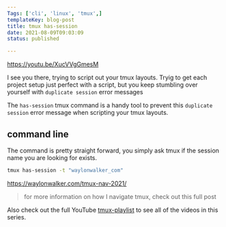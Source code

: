 ```yaml
---
Tags: ['cli', 'linux', 'tmux',]
templateKey: blog-post
title: tmux has-session
date: 2021-08-09T09:03:09
status: published

---
```


https://youtu.be/XucVVgGmesM

I see you there, trying to script out your tmux layouts. Tryig to get each
project setup just perfect with a script, but you keep stumbling over yourself
with `duplicate session` error messages

The `has-session` tmux command is a handy tool to prevent this `duplicate
session` error message when scripting your tmux layouts.

## command line

The command is pretty straight forward, you simply ask tmux if the session name
you are looking for exists.

``` bash
tmux has-session -t "waylonwalker_com"
```

https://waylonwalker.com/tmux-nav-2021/

> for more information on how I navigate tmux, check out this full post


Also check out the full YouTube
[tmux-playlist](https://www.youtube.com/playlist?list=PLTRNG6WIHETB4reAxbWza3CZeP9KL6Bkr)
to see all of the videos in this series.
